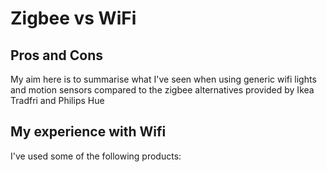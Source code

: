 # Zigbee vs WiFi
## Pros and Cons

My aim here is to summarise what I've seen when using generic wifi lights and motion sensors compared to the zigbee alternatives provided by Ikea Tradfri and Philips Hue

## My experience with Wifi
I've used some of the following products:

